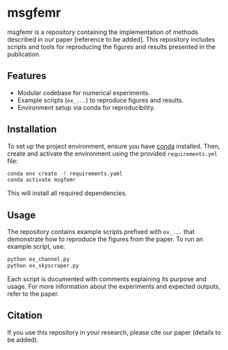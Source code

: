 # msgfemr
msgfemr is a repository containing the implementation of methods described in our paper [reference to be added]. 
This repository includes scripts and tools for reproducing the figures and results presented in the publication.

## Features

- Modular codebase for numerical experiments.
- Example scripts (`ex_...`) to reproduce figures and results.
- Environment setup via conda for reproducibility.

## Installation

To set up the project environment, ensure you have [conda](https://docs.conda.io/en/latest/) installed. 
Then, create and activate the environment using the provided `requirements.yml` file:

```bash
conda env create -f requirements.yaml
conda activate msgfemr
```

This will install all required dependencies.

## Usage

The repository contains example scripts prefixed with `ex_...` that demonstrate how to reproduce the figures from the paper. To run an example script, use:

```bash
python ex_channel.py
python ex_skyscraper.py
```

Each script is documented with comments explaining its purpose and usage. For more information about the experiments and expected outputs, refer to the paper.


## Citation

If you use this repository in your research, please cite our paper (details to be added).
